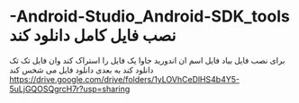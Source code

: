 # -Android-Studio_Android-SDK_tools نصب فایل کامل دانلود کند

برای نصب فایل بیاد فایل اسم ان اندورید جاوا یک فایل را استراک کند وان فایل تک تک دانلود کند به بعدی دانلود فایل می شخس کند 
https://drive.google.com/drive/folders/1yLOVhCeDlHS4b4Y5-5uLjGQOSQgrcH7r?usp=sharing
